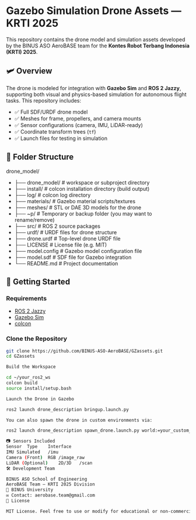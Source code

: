 # Gazebo Simulation Drone Assets — KRTI 2025

This repository contains the drone model and simulation assets developed by the BINUS ASO AeroBASE team for the **Kontes Robot Terbang Indonesia (KRTI) 2025**.

## 🛩️ Overview

The drone is modeled for integration with **Gazebo Sim** and **ROS 2 Jazzy**, supporting both visual and physics-based simulation for autonomous flight tasks. This repository includes:

- ✅ Full SDF/URDF drone model
- ✅ Meshes for frame, propellers, and camera mounts
- ✅ Sensor configurations (camera, IMU, LiDAR-ready)
- ✅ Coordinate transform trees (`tf`)
- ✅ Launch files for testing in simulation

## 📁 Folder Structure

drone_model/
- ├── drone_model/         # workspace or subproject directory
- ├── install/             # colcon installation directory (build output)
- ├── log/                 # colcon log directory
- ├── materials/           # Gazebo material scripts/textures
- ├── meshes/              # STL or DAE 3D models for the drone
- ├── ~p/                  # Temporary or backup folder (you may want to rename/remove)
- ├── src/                 # ROS 2 source packages
- ├── urdf/                # URDF files for drone structure
- ├── drone.urdf           # Top-level drone URDF file
- ├── LICENSE              # License file (e.g. MIT)
- ├── model.config         # Gazebo model configuration file
- ├── model.sdf            # SDF file for Gazebo integration
- └── README.md            # Project documentation


## 🚀 Getting Started

### Requirements

- [ROS 2 Jazzy](https://docs.ros.org/en/jazzy/index.html)
- [Gazebo Sim](https://gazebosim.org/)
- [colcon](https://docs.ros.org/en/rolling/Tutorials/Colcon-Tutorial.html)

### Clone the Repository

```bash
git clone https://github.com/BINUS-ASO-AeroBASE/GZassets.git
cd GZassets

Build the Workspace

cd ~/your_ros2_ws
colcon build
source install/setup.bash

Launch the Drone in Gazebo

ros2 launch drone_description bringup.launch.py

You can also spawn the drone in custom environments via:

ros2 launch drone_description spawn_drone.launch.py world:=your_custom_world

📷 Sensors Included
Sensor	Type	Interface
IMU	Simulated	/imu
Camera (Front)	RGB	/image_raw
LiDAR (Optional)	2D/3D	/scan
🛠️ Development Team

BINUS ASO School of Engineering
AeroBASE Team – KRTI 2025 Division
📍 BINUS University
✉️ Contact: aerobase.team@gmail.com
📄 License

MIT License. Feel free to use or modify for educational or non-commercial KRTI-related work.
